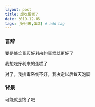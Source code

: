 ```yaml
---
layout: post
title: 想吃蛋糕了
date: 2019-12-06
tags: [好利来,蛋糕] # add tag
---
```


### 言辞

要是能给我买好利来的蛋糕就更好了

我想吃好利来的蛋糕了

对了，我排毒系统不好，我决定以后每天泡脚

### 背景

可能就是馋了吧